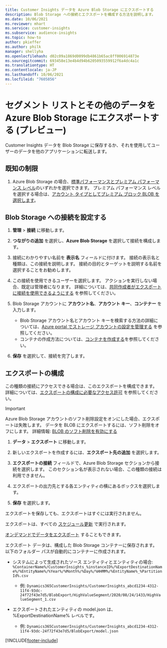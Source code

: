 ```yaml
---
title: Customer Insights データを Azure Blob Storage にエクスポートする
description: Blob Storage への接続とエクスポートを構成する方法を説明します。
ms.date: 10/06/2021
ms.reviewer: mhart
ms.service: customer-insights
ms.subservice: audience-insights
ms.topic: how-to
author: pkieffer
ms.author: philk
manager: shellyha
ms.openlocfilehash: d02c09a1869d0099db4861b65ac8ff006914873e
ms.sourcegitcommit: 693458e13e4b4d94b6205093559912f6a4dc4a1c
ms.translationtype: HT
ms.contentlocale: ja-JP
ms.lasthandoff: 10/06/2021
ms.locfileid: "7605856"
---
```

# <a name="export-segment-list-and-other-data-to-azure-blob-storage-preview"></a>セグメント リストとその他のデータを Azure Blob Storage にエクスポートする (プレビュー)

Customer Insights データを Blob Storage に保存するか、それを使用してユーザーのデータを他のアプリケーションに転送します。

## <a name="known-limitations"></a>既知の制限

1. Azure Blob Storage の場合、[標準パフォーマンスとプレミアム パフォーマンス レベル](/azure/storage/blobs/storage-blob-performance-tiers)のいずれかを選択できます。 プレミアム パフォーマンス レベルを選択する場合は、[アカウント タイプとしてプレミアム ブロック BLOB を選択します](/azure/storage/common/storage-account-overview#types-of-storage-accounts)。

## <a name="set-up-the-connection-to-blob-storage"></a>Blob Storage への接続を設定する

1. **管理** > **接続** に移動します。

1. **つながりの追加** を選択し、**Azure Blob Storage** を選択して接続を構成します。

1. 接続にわかりやすい名前を **表示名** フィールドに付けます。 接続の表示名と種類は、この接続を説明します。 接続の目的とターゲットを説明する名前を選択することをお勧めします。

1. この接続を使用できるユーザーを選択します。 アクションを実行しない場合、既定は管理者になります。 詳細については、[共同作成者がエクスポートに接続を使用できるようにする](connections.md#allow-contributors-to-use-a-connection-for-exports) を参照してください。

1. Blob Storage アカウントに **アカウント名**、**アカウント キー**、**コンテナー** を入力します。
    - Blob Storage アカウント名とアカウント キーを検索する方法の詳細については、[Azure portal でストレージ アカウントの設定を管理する](/azure/storage/common/storage-account-manage) を参照してください。
    - コンテナの作成方法については、[コンテナを作成する](/azure/storage/blobs/storage-quickstart-blobs-portal#create-a-container)を参照してください。

1. **保存** を選択して、接続を完了します。 

## <a name="configure-an-export"></a>エクスポートの構成

この種類の接続にアクセスできる場合は、このエクスポートを構成できます。 詳細については、[エクスポートの構成に必要なアクセス許可](export-destinations.md#set-up-a-new-export) を参照してください。

> [!IMPORTANT]
> Azure Blob Storage アカウントのソフト削除設定をオンにした場合、エクスポートは失敗します。 データを BLOB にエクスポートするには、ソフト削除をオフにします。 詳細情報: [ BLOB のソフト削除を有効にする](/azure/storage/blobs/soft-delete-blob-enable.md)

1. **データ** > **エクスポート** に移動します。

1. 新しいエクスポートを作成するには、**エクスポート先の追加** を選択します。

1. **エクスポートの接続** フィールドで、Azure Blob Storage セクションから接続を選択します。 このセクション名が表示されない場合、この種類の接続は利用できません。

1. エクスポートの出力先とする各エンティティの横にあるボックスを選択します。

1. **保存** を選択します。

エクスポートを保存しても、エクスポートはすぐには実行されません。

エクスポートは、すべての [スケジュール更新](system.md#schedule-tab) で実行されます。     

[オンデマンドでデータをエクスポート](export-destinations.md#run-exports-on-demand) することもできます。 

エクスポート データは、構成した Blob Storage コンテナーに保存されます。 以下のフォルダー パスが自動的にコンテナーに作成されます。

- システムによって生成されたソース エンティティとエンティティの場合:   
  `%ContainerName%/CustomerInsights_%instanceID%/%ExportDestinationName%/%EntityName%/%Year%/%Month%/%Day%/%HHMM%/%EntityName%_%PartitionId%.csv`  
  - 例: `Dynamics365CustomerInsights/CustomerInsights_abcd1234-4312-11f4-93dc-24f72f43e7d5/BlobExport/HighValueSegment/2020/08/24/1433/HighValueSegment_1.csv`
 
- エクスポートされたエンティティの model.json は、%ExportDestinationName% レベルです。  
  - 例: `Dynamics365CustomerInsights/CustomerInsights_abcd1234-4312-11f4-93dc-24f72f43e7d5/BlobExport/model.json`

[!INCLUDE[footer-include](../includes/footer-banner.md)]
